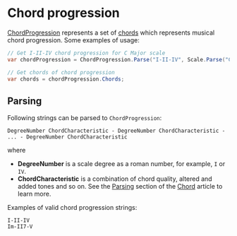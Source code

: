 ﻿---
uid: a_mt_chord_progression
---

# Chord progression

[ChordProgression](xref:Melanchall.DryWetMidi.MusicTheory.ChordProgression) represents a set of [chords](Chord.md) which represents musical chord progression. Some examples of usage:

```csharp
// Get I-II-IV chord progression for C Major scale
var chordProgression = ChordProgression.Parse("I-II-IV", Scale.Parse("C major"));

// Get chords of chord progression
var chords = chordProgression.Chords;
```

## Parsing

Following strings can be parsed to `ChordProgression`:

`DegreeNumber ChordCharacteristic - DegreeNumber ChordCharacteristic - ... - DegreeNumber ChordCharacteristic`

where

* **DegreeNumber** is a scale degree as a roman number, for example, `I` or `IV`.
* **ChordCharacteristic** is a combination of chord quality, altered and added tones and so on. See the [Parsing](Chord.md#parsing) section of the [Chord](Chord.md) article to learn more.

Examples of valid chord progression strings:

`I-II-IV`  
`Im-II7-V`